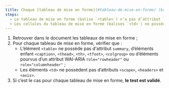 ```yaml
---
title: Chaque [tableau de mise en forme](#tableau-de-mise-en-forme) (balise `<table>`) vérifie-t-il ces conditions ?
steps:
  - Le tableau de mise en forme (balise `<table>`) n’a pas d’attribut `summary` (sinon vide) et ne contient pas de balises `<caption>`, `<th>`, `<thead>`, `<tfoot>`, `<colgroup>` ou de balises ayant un attribut WAI-ARIA `role="rowheader"`, `role="columnheader"` ;
  - Les cellules du tableau de mise en forme (balises `<td>`) ne possèdent pas d’attributs `<scope>`, `<headers>` et `<axis>`.
---
```


1. Retrouver dans le document les tableaux de mise en forme ;
2. Pour chaque tableau de mise en forme, vérifier que :
   - L’élément `<table>` ne possède pas d'attribut `summary`, d’éléments enfant `<caption>`, `<thead>`, `<th>`, `<tfoot>`, `<colgroup>` ou d’éléments pourvus d’un attribut WAI-ARIA `role="rowheader"` ou `role="columnheader"` ;
   - Les éléments `<td>` ne possèdent pas d’attributs `<scope>`, `<headers>` et `<axis>`.
3. Si c’est le cas pour chaque tableau de mise en forme, **le test est validé**.
